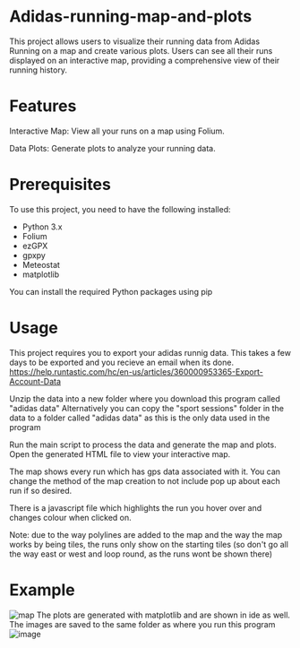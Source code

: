 # Adidas-running-map-and-plots
This project allows users to visualize their running data from Adidas Running on a map and create various plots. Users can see all their runs displayed on an interactive map, providing a comprehensive view of their running history.

# Features
Interactive Map: View all your runs on a map using Folium.

Data Plots: Generate plots to analyze your running data.
# Prerequisites
To use this project, you need to have the following installed:
* Python 3.x
* Folium
* ezGPX
* gpxpy
* Meteostat
* matplotlib

You can install the required Python packages using pip

# Usage
This project requires you to export your adidas runnig data. This takes a few days to be exported and you recieve an email when its done.
https://help.runtastic.com/hc/en-us/articles/360000953365-Export-Account-Data

Unzip the data into a new folder where you download this program called "adidas data"
Alternatively you can copy the "sport sessions" folder in the data to a folder called "adidas data" as this is the only data used in the program

Run the main script to process the data and generate the map and plots.
Open the generated HTML file to view your interactive map.

The map shows every run which has gps data associated with it. You can change the method of the map creation to not include pop up about each run if so desired.

There is a javascript file which highlights the run you hover over and changes colour when clicked on.

Note: due to the way polylines are added to the map and the way the map works by being tiles, the runs only show on the starting tiles (so don't go all the way east or west and loop round, as the runs wont be shown there)
# Example
![map](https://github.com/LemmoLem/Adidas-running-map-and-plots/assets/124703792/63dd8b3a-1839-4507-b7b8-35f0c5e6f28e)
The plots are generated with matplotlib and are shown in ide as well. The images are saved to the same folder as where you run this program
![image](https://github.com/LemmoLem/Adidas-running-map-and-plots/assets/124703792/f5551754-73a5-4697-a21b-611d49992676)
